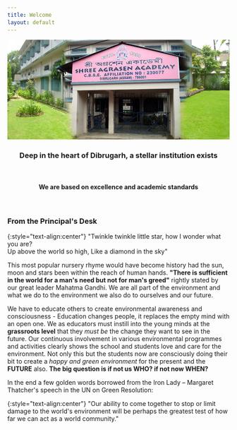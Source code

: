 ```yaml
---
title: Welcome
layout: default
---
```

![](/files/campus/3.jpg)

<center>
<h3>Deep in the heart of Dibrugarh, a stellar institution exists</h3><br/>
<h4>We are based on excellence and academic standards</h4>
</center>

&nbsp;

### From the Principal's Desk

{:style="text-align:center"}
"Twinkle twinkle little star, how I wonder what you are?  
Up above the world so high, Like a diamond in the sky"

This most popular nursery rhyme would have become history had the sun, moon and stars been within the reach of human hands. **"There is sufficient in the world for a man's need but not for man's greed"** rightly stated by our great leader Mahatma Gandhi. We are all part of the environment and what we do to the environment we also do to ourselves and our future.

We have to educate others to create environmental awareness and consciousness - Education changes people, it replaces the empty mind with an open one. We as educators must instill into the young minds at the **grassroots level** that they *must be* the change they want to see in the future. Our continuous involvement in various environmental programmes and activities clearly shows the school and students love and care for the environment. Not only this but the students now are consciously doing their bit to create a *happy and green environment* for the present and the **FUTURE** also. **The big question is if not us WHO? if not now WHEN?**

In the end a few golden words borrowed from the Iron Lady – Margaret Thatcher's speech in the UN on Green Resolution:

{:style="text-align:center"}
"Our ability to come together to stop or limit damage to the world's environment will be perhaps the greatest test of how far we can act as a world community."